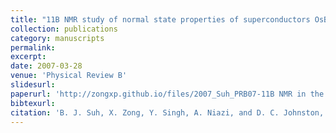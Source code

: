 ```yaml
---
title: "11B NMR study of normal state properties of superconductors OsB2 and RuB2"
collection: publications
category: manuscripts
permalink:
excerpt:
date: 2007-03-28
venue: 'Physical Review B'
slidesurl:
paperurl: 'http://zongxp.github.io/files/2007_Suh_PRB07-11B NMR in the layered diborides OsB2 and RuB2.pdf'
bibtexurl:
citation: 'B. J. Suh, X. Zong, Y. Singh, A. Niazi, and D. C. Johnston, 11B NMR study of normal state properties of superconductors OsB2 and RuB2, Phys. Rev. B 76, 144511 (2007).'
---
```

